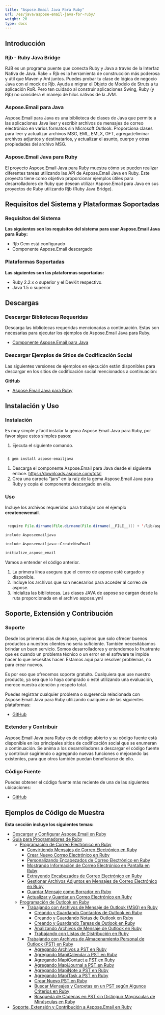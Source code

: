```yaml
---
title: "Aspose.Email Java Para Ruby"
url: /es/java/aspose-email-java-for-ruby/
weight: 20
type: docs
---
```


## **Introducción**
### **Rjb - Ruby Java Bridge**
RJB es un programa puente que conecta Ruby y Java a través de la Interfaz Nativa de Java. Rake + Rjb es la herramienta de construcción más poderosa y útil que Maven y Ant juntos. Puedes probar tu clase de lógica de negocio Java con el mock de Rjb. Ayuda a migrar el Objeto de Modelo de Struts a tu aplicación RoR. Pero ten cuidado al construir aplicaciones Swing, Ruby (y Rjb) no considera el manejo de hilos nativos de la JVM.
### **Aspose.Email para Java**
Aspose.Email para Java es una biblioteca de clases de Java que permite a las aplicaciones Java leer y escribir archivos de mensajes de correo electrónico en varios formatos sin Microsoft Outlook. Proporciona clases para leer y actualizar archivos MSG, EML, EMLX, OFT, agregar/eliminar archivos adjuntos y destinatarios, y actualizar el asunto, cuerpo y otras propiedades del archivo MSG.
### **Aspose.Email Java para Ruby**
El proyecto Aspose.Email Java para Ruby muestra cómo se pueden realizar diferentes tareas utilizando las API de Aspose.Email Java en Ruby. Este proyecto tiene como objetivo proporcionar ejemplos útiles para desarrolladores de Ruby que desean utilizar Aspose.Email para Java en sus proyectos de Ruby utilizando Rjb (Ruby Java Bridge).
## **Requisitos del Sistema y Plataformas Soportadas**
### **Requisitos del Sistema**
**Los siguientes son los requisitos del sistema para usar Aspose.Email Java para Ruby:**

- Rjb Gem está configurado
- Componente Aspose.Email descargado
### **Plataformas Soportadas**
**Las siguientes son las plataformas soportadas:**

- Ruby 2.2.x o superior y el DevKit respectivo.
- Java 1.5 o superior
## **Descargas**
### **Descargar Bibliotecas Requeridas**
Descarga las bibliotecas requeridas mencionadas a continuación. Estas son necesarias para ejecutar los ejemplos de Aspose.Email Java para Ruby.

- [Componente Aspose.Email para Java](https://downloads.aspose.com/total)
### **Descargar Ejemplos de Sitios de Codificación Social**
Las siguientes versiones de ejemplos en ejecución están disponibles para descargar en los sitios de codificación social mencionados a continuación:

**GitHub**

- [Aspose.Email Java para Ruby](https://github.com/aspose-email/Aspose.Email-for-Java/tree/master/Plugins/Aspose_Email_Java_for_Ruby)
## **Instalación y Uso**
### **Instalación**
Es muy simple y fácil instalar la gema Aspose.Email Java para Ruby, por favor sigue estos simples pasos:

1. Ejecuta el siguiente comando. 

``` java

 $ gem install aspose-emailjava

```

1. Descarga el componente Aspose.Email para Java desde el siguiente enlace.
   <https://downloads.aspose.com/total>
1. Crea una carpeta "jars" en la raíz de la gema Aspose.Email Java para Ruby y copia el componente descargado en ella.
### **Uso**
Incluye los archivos requeridos para trabajar con el ejemplo **createnewemail**.

``` java

 require File.dirname(File.dirname(File.dirname(__FILE__))) + '/lib/aspose-emailjava'

include Asposeemailjava

include Asposeemailjava::CreateNewEmail

initialize_aspose_email

```

Vamos a entender el código anterior.

1. La primera línea asegura que el correo de aspose esté cargado y disponible.
1. Incluye los archivos que son necesarios para acceder al correo de aspose.
1. Inicializa las bibliotecas. Las clases JAVA de aspose se cargan desde la ruta proporcionada en el archivo aspose.yml
## **Soporte, Extensión y Contribución**
### **Soporte**
Desde los primeros días de Aspose, supimos que solo ofrecer buenos productos a nuestros clientes no sería suficiente. También necesitábamos brindar un buen servicio. Somos desarrolladores y entendemos lo frustrante que es cuando un problema técnico o un error en el software te impide hacer lo que necesitas hacer. Estamos aquí para resolver problemas, no para crear nuevos.

Es por eso que ofrecemos soporte gratuito. Cualquiera que use nuestro producto, ya sea que lo haya comprado o esté utilizando una evaluación, merece nuestra atención y respeto total.

Puedes registrar cualquier problema o sugerencia relacionada con Aspose.Email Java para Ruby utilizando cualquiera de las siguientes plataformas:

- [GitHub](https://github.com/aspose-email/Aspose.Email-for-Java/issues)
### **Extender y Contribuir**
Aspose.Email Java para Ruby es de código abierto y su código fuente está disponible en los principales sitios de codificación social que se enumeran a continuación. Se anima a los desarrolladores a descargar el código fuente y contribuir sugiriendo o agregando nuevas funciones o mejorando las existentes, para que otros también puedan beneficiarse de ello.
### **Código Fuente**
Puedes obtener el código fuente más reciente de una de las siguientes ubicaciones:

- [GitHub](https://github.com/aspose-email/Aspose.Email-for-Java/tree/master/Plugins/Aspose_Email_Java_for_Ruby)
## **Ejemplos de Código de Muestra**
**Esta sección incluye los siguientes temas:**

- [Descargar y Configurar Aspose.Email en Ruby](/email/java/download-and-configure-aspose-email-in-ruby/)
- [Guía para Programadores de Ruby](/email/java/ruby-programmers-guide/)
  - [Programación de Correo Electrónico en Ruby](/email/java/programming-email-in-ruby/)
    - [Convirtiendo Mensajes de Correo Electrónico en Ruby](/email/java/converting-email-messages-in-ruby/)
    - [Crear Nuevo Correo Electrónico en Ruby](/email/java/create-new-email-in-ruby/)
    - [Personalizando Encabezados de Correo Electrónico en Ruby](/email/java/customizing-email-headers-in-ruby/)
    - [Mostrando Información de Correo Electrónico en Pantalla en Ruby](/email/java/displaying-email-information-on-screen-in-ruby/)
    - [Extrayendo Encabezados de Correo Electrónico en Ruby](/email/java/extracting-email-headers-in-ruby/)
    - [Gestionar Archivos Adjuntos en Mensajes de Correo Electrónico en Ruby](/email/java/manage-attachments-in-email-message-in-ruby/)
    - [Guardar Mensaje como Borrador en Ruby](/email/java/save-message-as-draft-in-ruby/)
    - [Actualizar y Guardar un Correo Electrónico en Ruby](/email/java/update-and-save-an-email-in-ruby/)
  - [Programación de Outlook en Ruby](/email/java/programming-outlook-in-ruby/)
    - [Trabajando con Archivos de Mensaje de Outlook (MSG) en Ruby](/email/java/working-with-outlook-message-msg-files-in-ruby/)
      - [Creando y Guardando Contactos de Outlook en Ruby](/email/java/creating-and-saving-outlook-contacts-in-ruby/)
      - [Creando y Guardando Notas de Outlook en Ruby](/email/java/creating-and-saving-outlook-notes-in-ruby/)
      - [Creando y Guardando Tareas de Outlook en Ruby](/email/java/creating-and-saving-outlook-tasks-in-ruby/)
      - [Analizando Archivos de Mensaje de Outlook en Ruby](/email/java/parsing-outlook-message-files-in-ruby/)
      - [Trabajando con Listas de Distribución en Ruby](/email/java/working-with-distribution-lists-in-ruby/)
    - [Trabajando con Archivos de Almacenamiento Personal de Outlook (PST) en Ruby](/email/java/working-with-outlook-personal-storage-pst-files-in-ruby/)
      - [Agregando Archivos a PST en Ruby](/email/java/adding-files-to-pst-in-ruby/)
      - [Agregando MapiCalendar a PST en Ruby](/email/java/adding-mapicalendar-to-pst-in-ruby/)
      - [Agregando MapiContact a PST en Ruby](/email/java/adding-mapicontact-to-pst-in-ruby/)
      - [Agregando MapiJournal a PST en Ruby](/email/java/adding-mapijournal-to-pst-in-ruby/)
      - [Agregando MapiNote a PST en Ruby](/email/java/adding-mapinote-to-pst-in-ruby/)
      - [Agregando MapiTask a PST en Ruby](/email/java/adding-mapitask-to-pst-in-ruby/)
      - [Crear Nuevo PST en Ruby](/email/java/create-new-pst-in-ruby/)
      - [Buscar Mensajes y Carpetas en un PST según Algunos Criterios en Ruby](/email/java/search-messages-and-folders-in-a-pst-by-some-criteria-in-ruby/)
      - [Búsqueda de Cadenas en PST sin Distinguir Mayúsculas de Minúsculas en Ruby](/email/java/string-searching-in-pst-with-ignore-case-in-ruby/)
- [Soporte, Extensión y Contribución a Aspose.Email en Ruby](/email/java/support-extend-and-contribute-to-aspose-email-in-ruby/)